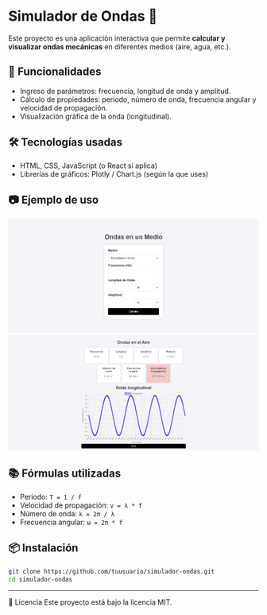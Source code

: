 # Simulador de Ondas 🌊

Este proyecto es una aplicación interactiva que permite **calcular y visualizar ondas mecánicas** en diferentes medios (aire, agua, etc.).

## 🚀 Funcionalidades
- Ingreso de parámetros: frecuencia, longitud de onda y amplitud.
- Cálculo de propiedades: periodo, número de onda, frecuencia angular y velocidad de propagación.
- Visualización gráfica de la onda (longitudinal).

## 🛠️ Tecnologías usadas
- HTML, CSS, JavaScript (o React si aplica)
- Librerías de gráficos: Plotly / Chart.js (según la que uses)

## 📷 Ejemplo de uso
![Pantalla inicial](img/img1.png)
![Resultados](img/img2.png)

## 📚 Fórmulas utilizadas
- Periodo: `T = 1 / f`
- Velocidad de propagación: `v = λ * f`
- Número de onda: `k = 2π / λ`
- Frecuencia angular: `ω = 2π * f`

## 📦 Instalación
```bash
git clone https://github.com/tuusuario/simulador-ondas.git
cd simulador-ondas
```
---
📝 Licencia
Este proyecto está bajo la licencia MIT.